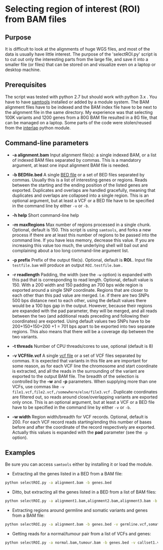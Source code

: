 # Selecting region of interest (ROI) from BAM files

## Purpose
It is difficult to look at the alignments of huge WGS files, and most of the data is usually have little interest. The purpose of the 'selectROI.py' 
script is to cut out only the interesting parts from the large file, and save it into a smaller file (or files) that can be stored on and visualize
even on a laptop or desktop machine. 

## Prerequisites

The script was tested with python 2.7 but should work with python 3.x . You have to have [samtools](http://www.htslib.org/) installed or added by a module system. 
The BAM alignment files have to be indexed and the BAM index file have to be next to the alignment file in the same directory.
My experience was that selecting 100K variants and 1200 genes from a 80G BAM file resulted in a 8G file, that can be managed on a laptop.
Some parts of the code were stolen/reused from the [interlap](https://github.com/brentp/interlap) python module.

## Command-line parameters

 * **-a alignment.bam** Input alignment file(s): a single indexed BAM, or a list of indexed BAM files separated by commas. This is a mandatory argument,
 at least one input alignment BAM file is needed.

 * **-b BEDfile.bed** A single [BED file](https://genome.ucsc.edu/FAQ/FAQformat.html#format1) or a set of BED files separated by commas. Usually this is a list
 of interesting genes or regions. Reads between the starting and the ending position of the listed genes are exported. Duplicates and overlaps are handled gracefully,
 meaning that duplicates and overlaps are collapsed into a single region. This is an optional argument, but at least a VCF or a BED file have to be specified 
 in the command line by either `-v` or `-b`.

 * **-h help** Short command-line help

 * **-m maxRegions** Max number of regions processed in a single chunk. Optional, default is 150. This script is using `samtools`, and forks a new
 process if there are at least this number of regions to be passed into the command line. If you have less memory, decrease this value. If you are 
 increasing this value too much, the underlying shell will bail out and complaining about a too long command-line argument list.

 * **-p prefix** Prefix of the output file(s). Optional, default is **ROI.**. Input file `testfile.bam` will produce an output `ROI.testfile.bam` .
 
 * **-r readlength** Padding, the width (see the `-w` option) is expanded with this pad that is corresponding to read length. Optional, default value
 is 150. With a 200 width and 150 padding an 700 bps wide region is exported around a single SNP coordinate. Regions that are closer to each other than
 this pad value are merged. I.e. if there are two SNPs 500 bps distance next to each other, using the default values there would be a 100 bps gap in
 the output. However, because their regions are expanded with the pad parameter, they will be merged, and all reads between the two (and additional
 reads preceding and following their coordinates) are exported. Using default values two SNPs have to be 200+150+150+200 +1  = 701 bps apart to be 
 exported into two separate regions. This also means that there will be a coverage dip between the two variants. 

 * **-t threads** Number of CPU threads/cores to use, optional (default is 8)

 * **-v VCFfile.vcf** A single [vcf file](https://samtools.github.io/hts-specs/) or a set of VCF files separated by commas. It is expected that variants in 
 this file are are important for some reason, as for each VCF line the chromosome and start coordinate is extracted, and all the reads in the surrounding of
 the variant are exported to the output BAM file. The breadth of the selection is controlled by the **-w** and **-p** parameters. When supplying more than one
 VCFs, use commas like `-v file1.vcf,file2.vcf,/somewhere/else/file3.vcf` . Duplicate coordinates are filtered out, so reads around close/overlapping variants
 are exported only once. This is an optional argument, but at least a VCF or a BED file have to be specified in the command line by either `-v` or `-b`.

 * **-w width** Region width/breadth for VCF records. Optional, default is 200. For each VCF record reads starting/ending this number of bases before 
 and after the coordinate of the record respectively are exported. Actually this values is expanded with the **pad** parameter (see the `-p` option). 


## Examples
Be sure you can access `samtools` either by installing it or load the module.

 - Extracting all the genes listed in a BED from a BAM file:

```bash
python selectROI.py -a alignment.bam -b genes.bed
```

 - Ditto, but extracting all the genes listed in a BED from a list of BAM files:

```bash
python selectROI.py -a alignment1.bam,alignment2.bam,alignment3.bam -b genes.bed
```

 - Extracting regions around germline and somatic variants and genes from a BAM file:

```bash
python selectROI.py -a alignment.bam -b genes.bed -v germline.vcf,somatic.vcf 
```

 - Getting reads for a normal/tumour pair from a list of VCFs and genes:

```bash
python selectROI.py -a normal.bam,tumour.bam -b genes.bed -v callset1.vcf,callset2.vcf,callset3.vcfq
```